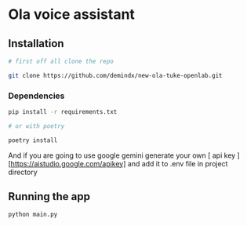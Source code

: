 # Ola voice assistant


## Installation

```bash
# first off all clone the repo

git clone https://github.com/demindx/new-ola-tuke-openlab.git
```

### Dependencies
```bash
pip install -r requirements.txt

# or with poetry

poetry install
```

And if you are going to use google gemini generate your own [ api key ][https://aistudio.google.com/apikey]  and add it to .env file in project directory


## Running the app

```bash
python main.py
```

